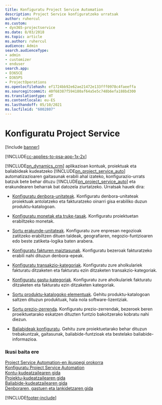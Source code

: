 ```yaml
---
title: Konfiguratu Project Service Automation
description: Project Service konfiguratzeko urratsak
author: ruhercul
ms.custom:
- dyn365-projectservice
ms.date: 8/03/2018
ms.topic: article
ms.author: ruhercul
audience: Admin
search.audienceType:
- admin
- customizer
- enduser
search.app:
- D365CE
- D365PS
- ProjectOperations
ms.openlocfilehash: ef1724bb92e62ae21472e133fff0978c4faeeffa
ms.sourcegitcommit: 40f68387f594180af64a5e5c748b6efa188bd300
ms.translationtype: HT
ms.contentlocale: eu-ES
ms.lasthandoff: 05/10/2021
ms.locfileid: "6002807"
---
```

# <a name="configure-project-service"></a>Konfiguratu Project Service

[!include [banner](../includes/psa-now-project-operations.md)]

[!INCLUDE[cc-applies-to-psa-app-1x-2x](../includes/cc-applies-to-psa-app-1x-2x.md)]

[!INCLUDE[pn_dynamics_crm](../includes/pn-dynamics-crm.md)] aplikazioan kontuak, proiektuak eta baliabideak kudeatzeko [!INCLUDE[pn_project_service_auto](../includes/pn-project-service-auto.md)] automatizazioaren gaitasunak erabili ahal izateko, konfigurazio-urrats batzuk bete behar dituzu [!INCLUDE[pn_project_service_auto](../includes/pn-project-service-auto.md)] eta erakundearen beharrak bat datozela ziurtatzeko. Urratsak hauek dira:  
  
-   [Konfiguratu denbora-unitateak](../psa/set-up-time-units.md). Konfiguratu denbora-unitateak proiektuak antolatzeko eta fakturatzeko oinarri gisa erabiliko duzun produktu-katalogoan.  
  
-   [Konfiguratu monetak eta truke-tasak](../psa/set-up-currencies-exchange-rates.md). Konfiguratu proiektuetan erabiltzeko monetak.  
  
-   [Sortu erakunde-unitateak](../psa/create-organizational-units.md). Konfiguratu zure enpresan negozioak zatitzeko erabiltzen dituen taldeak, geografiaren, negozio-funtzioaren edo beste zatiketa-logika baten arabera.  
  
-   [Konfiguratu fakturen maiztasunak](../psa/set-up-invoice-frequencies.md). Konfiguratu bezeroak fakturatzeko erabili nahi dituzun denbora-epeak.  
  
-   [Konfiguratu transakzio-kategoriak](../psa/configure-transaction-categories.md). Konfiguratu zure aholkulariek fakturatu ditzaketen eta fakturatu ezin ditzaketen transakzio-kategoriak.  
  
-   [Konfiguratu gastu-kategoriak](../psa/configure-expense-categories.md). Konfiguratu zure aholkulariek fakturatu ditzaketen eta fakturatu ezin ditzaketen kategoriak.  
  
-   [Sortu produktu-katalogoko elementuak](../psa/create-product-catalog-items.md). Gehitu produktu-katalogoan saltzen dituzun produktuak, hala nola software-lizentziak.  
  
-   [Sortu prezio-zerrenda](../psa/create-price-list.md). Konfiguratu prezio-zerrendak, bezeroek beren proeiktuetarako eskatzen dituzten funtzio bakoitzerako kobratu nahi diezun.  
  
-   [Baliabideak konfiguratu](../psa/set-up-resources.md). Gehitu zure proiektuetarako behar dituzun trebakuntzak, gaitasunak, baliabide-funtzioak eta bestelako baliabide-informazioa.  
  
### <a name="see-also"></a>Ikusi baita ere  
 [Project Service Automation-en ikuspegi orokorra](../psa/overview.md)   
 [Konfiguratu Project Service Automation](../psa/configure.md)   
 [Kontu-kudeatzailearen gida](../psa/account-manager-guide.md)   
 [Proiektu-kudeatzailearen gida](../psa/project-manager-guide.md)   
 [Baliabide-kudeatzailearen gida](../psa/resource-manager-guide.md)   
 [Denboraren, gastuen eta lankidetzaren gida](../psa/time-expense-collaboration-guide.md)


[!INCLUDE[footer-include](../includes/footer-banner.md)]